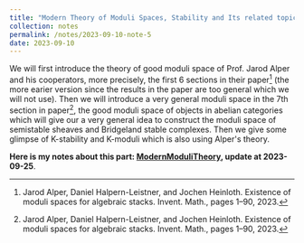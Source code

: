 ```yaml
---
title: "Modern Theory of Moduli Spaces, Stability and Its related topics"
collection: notes
permalink: /notes/2023-09-10-note-5
date: 2023-09-10
---
```

We will first introduce the theory of good moduli space of Prof. Jarod Alper and his cooperators, more precisely, the first 6 sections in their paper[^1] (the more earier version since the results in the paper are too general which we will not use). Then we will introduce a very general moduli space in the 7th section in paper[^1], the good moduli space of objects in abelian categories which will give our a very general idea to construct the moduli space of semistable sheaves and Bridgeland stable complexes. Then we give some glimpse of K-stability and K-moduli which is also using Alper's theory.

**Here is my notes about this part: [ModernModuliTheory](https://dvlxlwz.github.io/files/ModernModuliTheory.pdf), update at 2023-09-25**.

[^1]: Jarod Alper, Daniel Halpern-Leistner, and Jochen Heinloth. Existence of moduli spaces for algebraic stacks. Invent. Math., pages 1–90, 2023.
